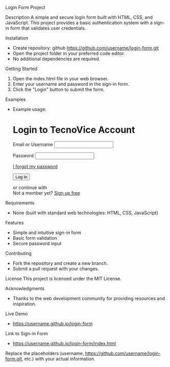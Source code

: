 Login Form Project

Description
A simple and secure login form built with HTML, CSS, and JavaScript. This project provides a basic authentication system with a sign-in form that validates user credentials.

Installation
- Create repository: github https://github.com/username/login-form.git
- Open the project folder in your preferred code editor.
- No additional dependencies are required.

Getting Started
1. Open the index.html file in your web browser.
2. Enter your username and password in the sign-in form.
3. Click the "Login" button to submit the form.

Examples
- Example usage:
  <div class="container">
     <h1>Login to TecnoVice Account</h1>
        
    <form>
    <label for="email">Email or Username</label>
    <input type="text" id="email" name="email" required>
            
    <label for="password">Password</label>
    <input type="password" id="password" name="password" required>
            
    <div class="forgot-password">
    <a href="#">I forgot my password</a>
    </div>
            
    <button type="submit" class="login-btn">Log In</button>
            
    <div class="divider">
    <span class="divider-text">or continue with</span>
    </div>
            
    <div class="social-icons">
    <div class="social-icon linkedin">
    <a href="https://www.linkedin.com"><i class="fab fa-linkedin-in"></i></a>
    </div>
    <div class="social-icon google">
    <a href="https://en.wikipedia.org/wiki/Eating"><i class="fab fa-google"></i></a> 
     </div>
     <div class="social-icon facebook">
     <a href="https://www.facebook.com > lite"><i class="fab fa-facebook-f"></i></a>
    </div>
    <div class="social-icon github">
    <a href="https://github.com/your-github-user" class="github-icon"><i class="fab fa-square-github"></i></a>
                    
    </div>
    <div class="social-icon twitter">
    <a href="https://twitter.com/your-twitter-handle" class="twitter-icon"><i class="fab fa-twitter"></i></a>
    </div>
    </div>
            
    <div class="signup-link">
    Not a member yet? <a href="signin2.html">Sign up free</a>
    </div>
    </form>
    </div>
Requirements
- None (built with standard web technologies: HTML, CSS, JavaScript)

Features
- Simple and intuitive sign-in form
- Basic form validation
- Secure password input

Contributing
- Fork the repository and create a new branch.
- Submit a pull request with your changes.

License
This project is licensed under the MIT License.

Acknowledgments
- Thanks to the web development community for providing resources and inspiration.

Live Demo
- https://username.github.io/login-form

Link to Sign-in Form
- https://username.github.io/login-form/index.html

Replace the placeholders (username, https://github.com/username/login-form.git, etc.) with your actual information.
